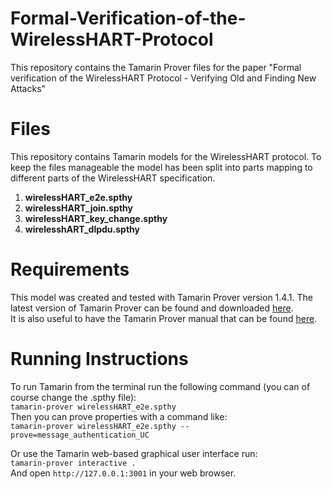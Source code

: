 # Formal-Verification-of-the-WirelessHART-Protocol
This repository contains the Tamarin Prover files for the paper "Formal verification of the WirelessHART Protocol - Verifying Old and Finding New Attacks"

# Files
This repository contains Tamarin models for the WirelessHART protocol.
To keep the files manageable the model has been split into parts mapping to different parts of the WirelessHART specification.

1. **wirelessHART\_e2e.spthy**
2. **wirelessHART\_join.spthy**
3. **wirelessHART\_key\_change.spthy**
4. **wirelesshART\_dlpdu.spthy**

# Requirements
This model was created and tested with Tamarin Prover version 1.4.1. 
The latest version of Tamarin Prover can be found and downloaded [here](https://tamarin-prover.github.io/manual/book/002\_installation.html).  
It is also useful to have the Tamarin Prover manual that can be found [here](https://tamarin-prover.github.io/manual/index.html).  

# Running Instructions

To run Tamarin from the terminal run the following command (you can of course change the .spthy file):  
`tamarin-prover wirelessHART_e2e.spthy`   
Then you can prove properties with a command like:  
`tamarin-prover wirelessHART_e2e.spthy --prove=message_authentication_UC`  

Or use the Tamarin web-based graphical user interface run:  
`tamarin-prover interactive .`  
And open `http://127.0.0.1:3001` in your web browser.  
